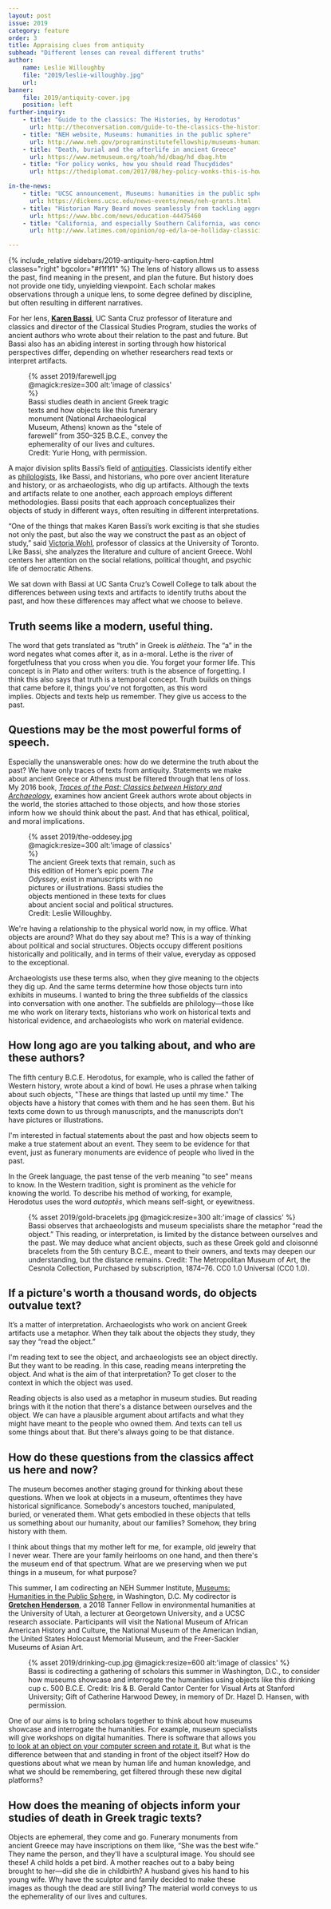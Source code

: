 ```yaml
---
layout: post
issue: 2019
category: feature
order: 3
title: Appraising clues from antiquity
subhead: "Different lenses can reveal different truths"
author:
    name: Leslie Willoughby
    file: "2019/leslie-willoughby.jpg"
    url:
banner:
    file: 2019/antiquity-cover.jpg
    position: left
further-inquiry:
    - title: "Guide to the classics: The Histories, by Herodotus"
      url: http://theconversation.com/guide-to-the-classics-the-histories-by-herodotus-53748
    - title: "NEH website, Museums: humanities in the public sphere"
      url: http://www.neh.gov/programinstitutefellowship/museums-humanities-public-sphere
    - title: "Death, burial and the afterlife in ancient Greece"
      url: https://www.metmuseum.org/toah/hd/dbag/hd_dbag.htm
    - title: "For policy wonks, how you should read Thucydides"
      url: https://thediplomat.com/2017/08/hey-policy-wonks-this-is-how-you-should-read-thucydides/

in-the-news:
    - title: "UCSC announcement, Museums: humanities in the public sphere"
      url: https://dickens.ucsc.edu/news-events/news/neh-grants.html
    - title: "Historian Mary Beard moves seamlessly from tackling aggressive dimwits on Twitter to talking about politics of ancient Rome"
      url: https://www.bbc.com/news/education-44475460
    - title: "California, and especially Southern California, was conceived and built out of one of the most revered of cultural traditions—classical antiquity"
      url: http://www.latimes.com/opinion/op-ed/la-oe-holliday-classicism-in-southern-california-20160703-snap-story.html

---
```

{% include_relative sidebars/2019-antiquity-hero-caption.html classes="right" bgcolor="#f1f1f1" %}
The lens of history allows us to assess the past, find meaning in the present, and plan the future. But history does not provide one tidy, unyielding viewpoint. Each scholar makes observations through a unique lens, to some degree defined by discipline, but often resulting in different narratives.

For her lens, **[Karen Bassi](https://classicalstudies.ucsc.edu/faculty/index.php?uid=bassi)**, UC Santa Cruz professor of literature and classics and director of the Classical Studies Program, studies the works of ancient authors who wrote about their relation to the past and future. But Bassi also has an abiding interest in sorting through how historical perspectives differ, depending on whether researchers read texts or interpret artifacts.

<figure class="left" style="width:300px;">
  {% asset 2019/farewell.jpg @magick:resize=300 alt:'image of classics' %}<figcaption>Bassi studies death in ancient Greek tragic texts and how objects like this funerary monument (National Archaeological Museum, Athens) known as the "stele of farewell” from 350–325 B.C.E., convey the ephemerality of our lives and cultures. Credit: Yurie Hong, with permission.</figcaption>
</figure>

A major division splits Bassi’s field of [antiquities](https://en.wikipedia.org/wiki/Antiquities). Classicists identify either as [philologists](https://en.wikipedia.org/wiki/Philology), like Bassi, and historians, who pore over ancient literature and history, or as archaeologists, who dig up artifacts. Although the texts and artifacts relate to one another, each approach employs different methodologies. Bassi posits that each approach conceptualizes their objects of study in different ways, often resulting in different interpretations.

“One of the things that makes Karen Bassi’s work exciting is that she studies not only the past, but also the way we construct the past as an object of study,” said [Victoria Wohl](http://classics.utoronto.ca/people/faculty/victoria-wohl/), professor of classics at the University of Toronto. Like Bassi, she analyzes the literature and culture of ancient Greece. Wohl centers her attention on the social relations, political thought, and psychic life of democratic Athens.

We sat down with Bassi at UC Santa Cruz’s Cowell College to talk about the differences between using texts and artifacts to identify truths about the past, and how these differences may affect what we choose to believe.

## Truth seems like a modern, useful thing. ##

The word that gets translated as “truth” in Greek is *alētheia*. The “a” in the word negates what comes after it, as in a-moral. Lethe is the river of forgetfulness that you cross when you die. You forget your former life. This concept is in Plato and other writers: truth is the absence of forgetting. I think this also says that truth is a temporal concept. Truth builds on things that came before it, things you've not forgotten, as this word implies. Objects and texts help us remember. They give us access to the past.

## Questions may be the most powerful forms of speech. ##

Especially the unanswerable ones: how do we determine the truth about the past? We have only traces of texts from antiquity. Statements we make about ancient Greece or Athens must be filtered through that lens of loss. My 2016 book, [*Traces of the Past: Classics between History and Archaeology*](https://www.press.umich.edu/8785930/traces_of_the_past), examines how ancient Greek authors wrote about objects in the world, the stories attached to those objects, and how those stories inform how we should think about the past. And that has ethical, political, and moral implications.
<figure class="right" style="width:300px;">
  {% asset 2019/the-oddesey.jpg @magick:resize=300 alt:'image of classics' %}<figcaption>The ancient Greek texts that remain, such as this edition of Homer’s epic poem <em>The Odyssey</em>, exist in manuscripts with no pictures or illustrations. Bassi studies the objects mentioned in these texts for clues about ancient social and political structures. Credit: Leslie Willoughby.</figcaption>
</figure>
We're having a relationship to the physical world now, in my office. What objects are around? What do they say about me? This is a way of thinking about political and social structures. Objects occupy different positions historically and politically, and in terms of their value, everyday as opposed to the exceptional.

Archaeologists use these terms also, when they give meaning to the objects they dig up. And the same terms determine how those objects turn into exhibits in museums. I wanted to bring the three subfields of the classics into conversation with one another. The subfields are philology—those like me who work on literary texts, historians who work on historical texts and historical evidence, and archaeologists who work on material evidence.

## How long ago are you talking about, and who are these authors? ##

The fifth century B.C.E. Herodotus, for example, who is called the father of Western history, wrote about a kind of bowl. He uses a phrase when talking about such objects, "These are things that lasted up until my time." The objects have a history that comes with them and he has seen them. But his texts come down to us through manuscripts, and the manuscripts don't have pictures or illustrations.

I'm interested in factual statements about the past and how objects seem to make a true statement about an event. They seem to be evidence for that event, just as funerary monuments are evidence of people who lived in the past.

In the Greek language, the past tense of the verb meaning "to see" means to know. In the Western tradition, sight is prominent as the vehicle for knowing the world. To describe his method of working, for example, Herodotus uses the word *autoptēs*, which means self-sight, or eyewitness.

<figure class="" style="width:600px;">
  {% asset 2019/gold-bracelets.jpg @magick:resize=300 alt:'image of classics' %}<figcaption>Bassi observes that archaeologists and museum specialists share the metaphor “read the object.” This reading, or interpretation, is limited by the distance between ourselves and the past. We may deduce what ancient objects, such as these Greek gold and cloisonné bracelets from the 5th century B.C.E., meant to their owners, and texts may deepen our understanding, but the distance remains. Credit: The Metropolitan Museum of Art, the Cesnola Collection, Purchased by subscription, 1874–76. CC0 1.0 Universal (CC0 1.0).</figcaption>
</figure>

## If a picture's worth a thousand words, do objects outvalue text? ##

It’s a matter of interpretation. Archaeologists who work on ancient Greek artifacts use a metaphor. When they talk about the objects they study, they say they “read the object.”

I'm reading text to see the object, and archaeologists see an object directly. But they want to be reading. In this case, reading means interpreting the object. And what is the aim of that interpretation? To get closer to the context in which the object was used. 

Reading objects is also used as a metaphor in museum studies. But reading brings with it the notion that there's a distance between ourselves and the object. We can have a plausible argument about artifacts and what they might have meant to the people who owned them. And texts can tell us some things about that. But there's always going to be that distance.

## How do these questions from the classics affect us here and now? ##

The museum becomes another staging ground for thinking about these questions. When we look at objects in a museum, oftentimes they have historical significance. Somebody's ancestors touched, manipulated, buried, or venerated them. What gets embodied in these objects that tells us something about our humanity, about our families? Somehow, they bring history with them.

I think about things that my mother left for me, for example, old jewelry that I never wear. There are your family heirlooms on one hand, and then there's the museum end of that spectrum. What are we preserving when we put things in a museum, for what purpose?

This summer, I am codirecting an NEH Summer Institute, [Museums: Humanities in the Public Sphere](https://thi.ucsc.edu/projects/neh-museums-humanities-public-sphere/), in Washington, D.C. My codirector is **[Gretchen Henderson](https://faculty.utah.edu/u6015662-Gretchen_Ernster_Henderson/hm/index.hml)**, a 2018 Tanner Fellow in environmental humanities at the University of Utah, a lecturer at Georgetown University, and a UCSC research associate. Participants will visit the National Museum of African American History and Culture, the National Museum of the American Indian, the United States Holocaust Memorial Museum, and the Freer-Sackler Museums of Asian Art.

<figure class="" style="width:600px;">
  {% asset 2019/drinking-cup.jpg @magick:resize=600 alt:'image of classics' %}<figcaption>Bassi is codirecting a gathering of scholars this summer in Washington, D.C., to consider how museums showcase and interrogate the humanities using objects like this drinking cup c. 500 B.C.E. Credit: Iris & B. Gerald Cantor Center for Visual Arts at Stanford University; Gift of Catherine Harwood Dewey, in memory of Dr. Hazel D. Hansen, with permission.</figcaption>
</figure>

One of our aims is to bring scholars together to think about how museums showcase and interrogate the humanities. For example, museum specialists will give workshops on digital humanities. There is software that allows you [to look at an object on your computer screen and rotate it.](https://3d.si.edu/model/fullscreen/p2b-1533397574225-1533663083941-0) But what is the difference between that and standing in front of the object itself? How do questions about what we mean by human life and human knowledge, and what we should be remembering, get filtered through these new digital platforms?

## How does the meaning of objects inform your studies of death in Greek tragic texts? ##

Objects are ephemeral, they come and go. Funerary monuments from ancient Greece may have inscriptions on them like, “She was the best wife.” They name the person, and they'll have a sculptural image. You should see these! A child holds a pet bird. A mother reaches out to a baby being brought to her—did she die in childbirth? A husband gives his hand to his young wife. Why have the sculptor and family decided to make these images as though the dead are still living? The material world conveys to us the ephemerality of our lives and cultures.
